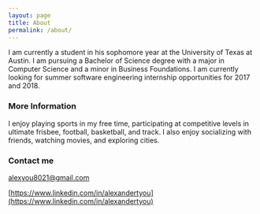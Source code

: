 ```yaml
---
layout: page
title: About
permalink: /about/
---
```


I am currently a student in his sophomore year at the University of Texas at Austin. I am pursuing a Bachelor of Science degree with a major in Computer Science and a minor in Business Foundations. I am currently looking for summer software engineering internship opportunities for 2017 and 2018.

### More Information

I enjoy playing sports in my free time, participating at competitive levels in ultimate frisbee, football, basketball, and track. I also enjoy socializing with friends, watching movies, and exploring cities. 

### Contact me

[alexyou8021@gmail.com](mailto:alexyou8021@gmail.com)

[https://www.linkedin.com/in/alexandertyou](https://www.linkedin.com/in/alexandertyou)
